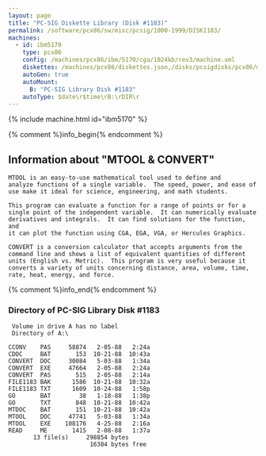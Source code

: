 ```yaml
---
layout: page
title: "PC-SIG Diskette Library (Disk #1183)"
permalink: /software/pcx86/sw/misc/pcsig/1000-1999/DISK1183/
machines:
  - id: ibm5170
    type: pcx86
    config: /machines/pcx86/ibm/5170/cga/1024kb/rev3/machine.xml
    diskettes: /machines/pcx86/diskettes.json,/disks/pcsigdisks/pcx86/diskettes.json
    autoGen: true
    autoMount:
      B: "PC-SIG Library Disk #1183"
    autoType: $date\r$time\rB:\rDIR\r
---
```


{% include machine.html id="ibm5170" %}

{% comment %}info_begin{% endcomment %}

## Information about "MTOOL & CONVERT"

    MTOOL is an easy-to-use mathematical tool used to define and
    analyze functions of a single variable.  The speed, power, and ease of
    use make it ideal for science, engineering, and math students.
    
    This program can evaluate a function for a range of points or for a
    single point of the independent variable.  It can numerically evaluate
    derivatives and integrals.  It can find solutions for the function, and
    it can plot the function using CGA, EGA, VGA, or Hercules Graphics.
    
    CONVERT is a conversion calculator that accepts arguments from the
    command line and shows a list of equivalent quantities of different
    units (English vs. Metric).  This program is very useful because it
    converts a variety of units concerning distance, area, volume, time,
    rate, heat, energy, and force.
{% comment %}info_end{% endcomment %}


### Directory of PC-SIG Library Disk #1183

     Volume in drive A has no label
     Directory of A:\

    CCONV    PAS     58874   2-05-88   2:24a
    CDOC     BAT       153  10-21-88  10:43a
    CONVERT  DOC     30084   5-03-88   1:34a
    CONVERT  EXE     47664   2-05-88   2:24a
    CONVERT  PAS       515   2-05-88   2:14a
    FILE1183 BAK      1586  10-21-88  10:32a
    FILE1183 TXT      1609  10-24-88   1:58p
    GO       BAT        38   1-18-88   1:38p
    GO       TXT       848  10-21-88  10:42a
    MTDOC    BAT       151  10-21-88  10:42a
    MTOOL    DOC     47741   5-03-88   1:34a
    MTOOL    EXE    108176   4-25-88   2:16a
    READ     ME       1415   2-08-88   1:37a
           13 file(s)     298854 bytes
                           16384 bytes free
